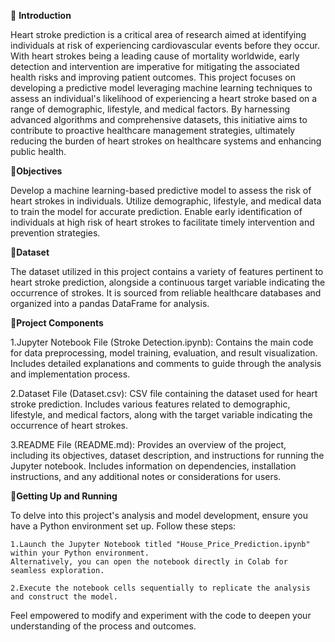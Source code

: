 📢 **Introduction**

Heart stroke prediction is a critical area of research aimed at identifying individuals at risk of experiencing cardiovascular events before they occur. With heart strokes being a leading cause of mortality worldwide, early detection and intervention are imperative for mitigating the associated health risks and improving patient outcomes. This project focuses on developing a predictive model leveraging machine learning techniques to assess an individual's likelihood of experiencing a heart stroke based on a range of demographic, lifestyle, and medical factors. By harnessing advanced algorithms and comprehensive datasets, this initiative aims to contribute to proactive healthcare management strategies, ultimately reducing the burden of heart strokes on healthcare systems and enhancing public health.

🎯**Objectives**

Develop a machine learning-based predictive model to assess the risk of heart strokes in individuals.
Utilize demographic, lifestyle, and medical data to train the model for accurate prediction.
Enable early identification of individuals at high risk of heart strokes to facilitate timely intervention and prevention strategies.

📄**Dataset**

The dataset utilized in this project contains a variety of features pertinent to heart stroke prediction, alongside a continuous target variable indicating the occurrence of strokes. It is sourced from reliable healthcare databases and organized into a pandas DataFrame for analysis.

📂**Project Components**

1.Jupyter Notebook File (Stroke Detection.ipynb):
Contains the main code for data preprocessing, model training, evaluation, and result visualization.
Includes detailed explanations and comments to guide through the analysis and implementation process.

2.Dataset File (Dataset.csv):
CSV file containing the dataset used for heart stroke prediction.
Includes various features related to demographic, lifestyle, and medical factors, along with the target variable indicating the occurrence of heart strokes.

3.README File (README.md):
Provides an overview of the project, including its objectives, dataset description, and instructions for running the Jupyter notebook.
Includes information on dependencies, installation instructions, and any additional notes or considerations for users.

🚀**Getting Up and Running**

To delve into this project's analysis and model development, ensure you have a Python environment set up. Follow these steps:
  
    1.Launch the Jupyter Notebook titled "House_Price_Prediction.ipynb" within your Python environment.
    Alternatively, you can open the notebook directly in Colab for seamless exploration.

    2.Execute the notebook cells sequentially to replicate the analysis and construct the model.

Feel empowered to modify and experiment with the code to deepen your understanding of the process and outcomes.




